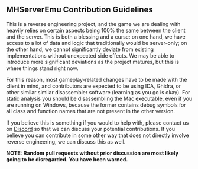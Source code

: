 ## MHServerEmu Contribution Guidelines

This is a reverse engineering project, and the game we are dealing with heavily relies on certain aspects being 100% the same between the client and the server. This is both a blessing and a curse: on one hand, we have access to a lot of data and logic that traditionally would be server-only; on the other hand, we cannot significantly deviate from existing implementations without unexpected side effects. We may be able to introduce more significant deviations as the project matures, but this is where things stand right now.

For this reason, most gameplay-related changes have to be made with the client in mind, and contributors are expected to be using IDA, Ghidra, or other similar similar disassembler software (learning as you go is okay). For static analysis you should be disassembling the Mac executable, even if you are running on Windows, because the former contains debug symbols for all class and function names that are not present in the other version.

If you believe this is something if you would to help with, please contact us on [Discord](https://discord.gg/hjR8Bj52t3) so that we can discuss your potential contributions. If you believe you can contribute in some other way that does not directly involve reverse engineering, we can discuss this as well.

**NOTE: Random pull requests without prior discussion are most likely going to be disregarded. You have been warned.**
